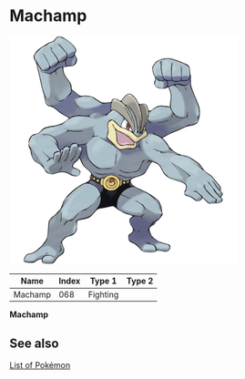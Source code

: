 # Machamp


![Machamp](images/068.png)

| **Name** | **Index** | **Type 1** | **Type 2** |
|----|----|----|----|
| Machamp | 068 | Fighting  |  |

**Machamp** 

## See also

[List of Pokémon](../pokemon.md)
